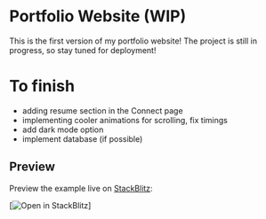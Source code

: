 # Portfolio Website (WIP)

This is the first version of my portfolio website! The project is still in progress, so stay tuned for deployment!

# To finish
- adding resume section in the Connect page
- implementing cooler animations for scrolling, fix timings
- add dark mode option
- implement database (if possible)

## Preview

Preview the example live on [StackBlitz](http://stackblitz.com/):

[![Open in StackBlitz](https://stackblitz.com/github/RossEnriquez/portfolio-website)]
